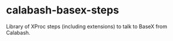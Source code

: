 calabash-basex-steps
====================

Library of XProc steps (including extensions) to talk to BaseX from Calabash.